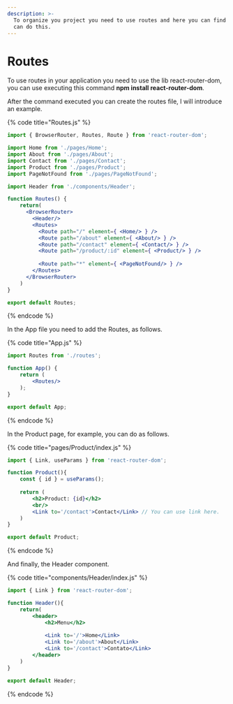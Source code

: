 ```yaml
---
description: >-
  To organize you project you need to use routes and here you can find how you
  can do this.
---
```


# Routes

To use routes in your application you need to use the lib react-router-dom, you can use executing this command **npm install react-router-dom**.

After the command executed you can create the routes file, I will introduce an example.

{% code title="Routes.js" %}
```jsx
import { BrowserRouter, Routes, Route } from 'react-router-dom';

import Home from './pages/Home';
import About from './pages/About';
import Contact from './pages/Contact';
import Product from './pages/Product';
import PageNotFound from './pages/PageNotFound';

import Header from './components/Header';

function Routes() {
    return(
      <BrowserRouter>
        <Header/>
        <Routes>
          <Route path="/" element={ <Home/> } />
          <Route path="/about" element={ <About/> } />
          <Route path="/contact" element={ <Contact/> } />
          <Route path="/product/:id" element={ <Product/> } />
  
          <Route path="*" element={ <PageNotFound/> } />
        </Routes>
      </BrowserRouter>
    )
}

export default Routes;
```
{% endcode %}

In the App file you need to add the Routes, as follows.

{% code title="App.js" %}
```jsx
import Routes from './routes';

function App() {
    return (
        <Routes/>
    );
}

export default App;
```
{% endcode %}

In the Product page, for example, you can do as follows.

{% code title="pages/Product/index.js" %}
```jsx
import { Link, useParams } from 'react-router-dom';

function Product(){
    const { id } = useParams();
    
    return (
        <h2>Product: {id}</h2>
        <br/>
        <Link to='/contact'>Contact</Link> // You can use link here.
    )
}

export default Product;
```
{% endcode %}

And finally, the Header component.

{% code title="components/Header/index.js" %}
```jsx
import { Link } from 'react-router-dom';

function Header(){
    return(
        <header>
            <h2>Menu</h2>
            
            <Link to='/'>Home</Link>
            <Link to='/about'>About</Link>
            <Link to='/contact'>Contato</Link>
        </header>
    )
}

export default Header;
```
{% endcode %}
